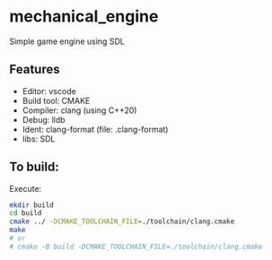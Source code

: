 # mechanical_engine
Simple game engine using SDL

## Features
- Editor: vscode
- Build tool: CMAKE
- Compiler: clang (using C++20)
- Debug: lldb
- Ident: clang-format (file: .clang-format)
- libs: SDL

## To build:

Execute:
```sh
mkdir build
cd build
cmake ../ -DCMAKE_TOOLCHAIN_FILE=./toolchain/clang.cmake
make
# or
# cmake -B build -DCMAKE_TOOLCHAIN_FILE=./toolchain/clang.cmake
```
